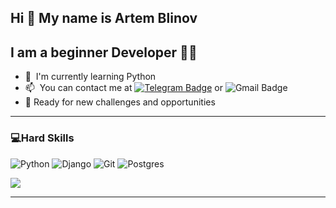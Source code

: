 Hi 👋 My name is Artem Blinov
---

I am a beginner Developer 👨‍💻
---

* 🧠  I'm currently learning Python
* 📫  You can contact me at [![Telegram Badge](https://img.shields.io/badge/-blin_artem-blue?style=flat&logo=Telegram&logoColor=white)](https://t.me/blin_artem) or ![Gmail Badge](https://img.shields.io/badge/-blinovartem04@gmail.com-red?style=flat&logo=Gmail&logoColor=white)
* 💪 Ready for new challenges and opportunities

---
 
### 💻Hard Skills


![Python](https://img.shields.io/badge/python-3670A0?style=for-the-badge&logo=python&logoColor=ffdd54) ![Django](https://img.shields.io/badge/django-%23092E20.svg?style=for-the-badge&logo=django&logoColor=white) ![Git](https://img.shields.io/badge/git-%23F05033.svg?style=for-the-badge&logo=git&logoColor=white) ![Postgres](https://img.shields.io/badge/postgres-%23316192.svg?style=for-the-badge&logo=postgresql&logoColor=white)


![](https://github-readme-stats.vercel.app/api/top-langs/?username=blinovartem04&theme=dark&hide_border=false&include_all_commits=true&count_private=true&layout=compact)

---
